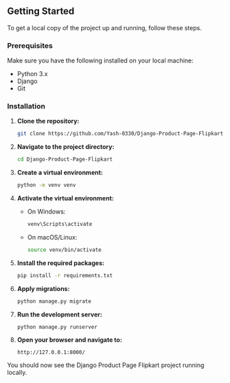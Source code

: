 ## Getting Started

To get a local copy of the project up and running, follow these steps.

### Prerequisites

Make sure you have the following installed on your local machine:
- Python 3.x
- Django
- Git

### Installation

1. **Clone the repository:**
    ```sh
    git clone https://github.com/Yash-0330/Django-Product-Page-Flipkart.git
    ```

2. **Navigate to the project directory:**
    ```sh
    cd Django-Product-Page-Flipkart
    ```

3. **Create a virtual environment:**
    ```sh
    python -m venv venv
    ```

4. **Activate the virtual environment:**
    - On Windows:
        ```sh
        venv\Scripts\activate
        ```
    - On macOS/Linux:
        ```sh
        source venv/bin/activate
        ```

5. **Install the required packages:**
    ```sh
    pip install -r requirements.txt
    ```

6. **Apply migrations:**
    ```sh
    python manage.py migrate
    ```

7. **Run the development server:**
    ```sh
    python manage.py runserver
    ```

8. **Open your browser and navigate to:**
    ```
    http://127.0.0.1:8000/
    ```

You should now see the Django Product Page Flipkart project running locally.
